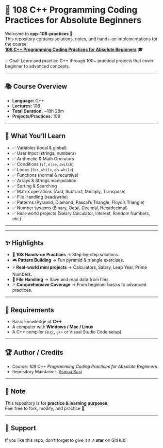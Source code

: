 # 🚀 108 C++ Programming Coding Practices for Absolute Beginners

Welcome to **cpp-108-practices** 🎯  
This repository contains solutions, notes, and hands-on implementations for the course:  
**[108 C++ Programming Coding Practices for Absolute Beginners](https://www.udemy.com/course/practical-c-programming-practices-100-common-projects/?couponCode=KEEPLEARNING)** 🎓


💡 Goal: Learn and practice C++ through 100+ practical projects that cover beginner to advanced concepts.

---

## 📚 Course Overview
- **Language:** C++  
- **Lectures:** 106  
- **Total Duration:** ~10h 28m  
- **Projects/Practices:** 108  

---

## 🔑 What You’ll Learn
- ✅ Variables (local & global)  
- ✅ User Input (strings, numbers)  
- ✅ Arithmetic & Math Operators  
- ✅ Conditions (`if`, `else`, `switch`)  
- ✅ Loops (`for`, `while`, `do while`)  
- ✅ Functions (normal & recursive)  
- ✅ Arrays & Strings manipulation  
- ✅ Sorting & Searching  
- ✅ Matrix operations (Add, Subtract, Multiply, Transpose)  
- ✅ File Handling (read/write)  
- ✅ Patterns (Pyramid, Diamond, Pascal’s Triangle, Floyd’s Triangle)  
- ✅ Number systems (Binary, Octal, Decimal, Hexadecimal)  
- ✅ Real-world projects (Salary Calculator, Interest, Random Numbers, etc.)  

---


---

## ✨ Highlights
- 📝 **108 Hands-on Practices** → Step-by-step solutions.  
- 🎮 **Pattern Building** → Fun pyramid & triangle exercises.  
- ⚡ **Real-world mini projects** → Calculators, Salary, Leap Year, Prime Numbers.  
- 💾 **File Handling** → Save and read data from files.  
- 🔥 **Comprehensive Coverage** → From beginner basics to advanced practices.  

---

## 🚧 Requirements
- Basic knowledge of **C++**  
- A computer with **Windows / Mac / Linux**  
- A C++ compiler (e.g., `g++` or Visual Studio Code setup)  

---

## 🏆 Author / Credits
- Course: *108 C++ Programming Coding Practices for Absolute Beginners*  
- Repository Maintainer: [Asmaa Saci](https://github.com/AsmaaSaci)  

---

## 📌 Note
This repository is for **practice & learning purposes**.  
Feel free to fork, modify, and practice 🚀.  

---

## 🌟 Support
If you like this repo, don’t forget to give it a **⭐ star** on GitHub!  
